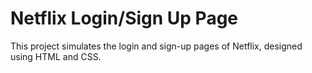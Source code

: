 # Netflix Login/Sign Up Page
This project simulates the login and sign-up pages of Netflix, designed using HTML and CSS. 
